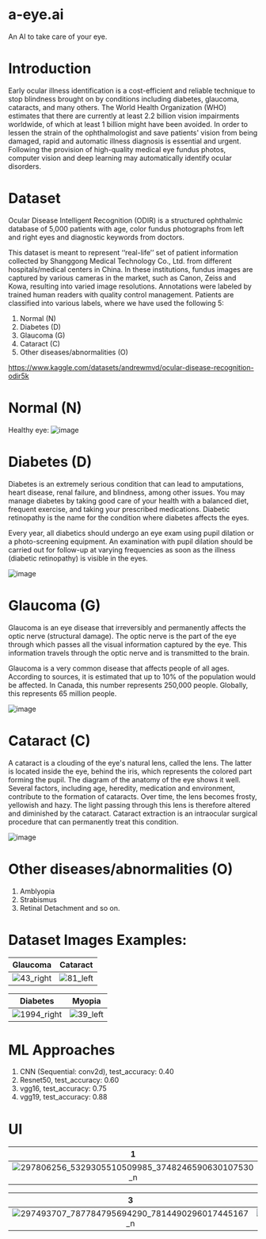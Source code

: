 # a-eye.ai
An AI to take care of your eye.


# Introduction

Early ocular illness identification is a cost-efficient and reliable technique to stop blindness brought on by conditions including diabetes, glaucoma, cataracts, and many others. The World Health Organization (WHO) estimates that there are currently at least 2.2 billion vision impairments worldwide, of which at least 1 billion might have been avoided. In order to lessen the strain of the ophthalmologist and save patients' vision from being damaged, rapid and automatic illness diagnosis is essential and urgent. Following the provision of high-quality medical eye fundus photos, computer vision and deep learning may automatically identify ocular disorders.


# Dataset
Ocular Disease Intelligent Recognition (ODIR) is a structured ophthalmic database of 5,000 patients with age, color fundus photographs from left and right eyes and diagnostic keywords from doctors.

This dataset is meant to represent ‘‘real-life’’ set of patient information collected by Shanggong Medical Technology Co., Ltd. from different hospitals/medical centers in China. In these institutions, fundus images are captured by various cameras in the market, such as Canon, Zeiss and Kowa, resulting into varied image resolutions.
Annotations were labeled by trained human readers with quality control management. Patients are classified into various labels, where we have used the following 5:

1. Normal (N)
2. Diabetes (D)
3. Glaucoma (G)
4. Cataract (C)
5. Other diseases/abnormalities (O)

https://www.kaggle.com/datasets/andrewmvd/ocular-disease-recognition-odir5k

# Normal (N)
Healthy eye:
![image](https://user-images.githubusercontent.com/83496813/183237522-aa147eba-3bcb-4d36-baa6-bbdcdce9c885.png)

# Diabetes (D)

Diabetes is an extremely serious condition that can lead to amputations, heart disease, renal failure, and blindness, among other issues. You may manage diabetes by taking good care of your health with a balanced diet, frequent exercise, and taking your prescribed medications. Diabetic retinopathy is the name for the condition where diabetes affects the eyes.

Every year, all diabetics should undergo an eye exam using pupil dilation or a photo-screening equipment. An examination with pupil dilation should be carried out for follow-up at varying frequencies as soon as the illness (diabetic retinopathy) is visible in the eyes.

![image](https://user-images.githubusercontent.com/83496813/183237104-2801e1d3-dcdf-486a-ae9c-4fa5490d5b0b.png)

# Glaucoma (G)

Glaucoma is an eye disease that irreversibly and permanently affects the optic nerve (structural damage). The optic nerve is the part of the eye through which passes all the visual information captured by the eye. This information travels through the optic nerve and is transmitted to the brain.

Glaucoma is a very common disease that affects people of all ages. According to sources, it is estimated that up to 10% of the population would be affected. In Canada, this number represents 250,000 people. Globally, this represents 65 million people.

![image](https://user-images.githubusercontent.com/83496813/183237163-2f54290a-7a19-4426-9cff-f311c9154f2e.png)

# Cataract (C)

A cataract is a clouding of the eye's natural lens, called the lens. The latter is located inside the eye, behind the iris, which represents the colored part forming the pupil. The diagram of the anatomy of the eye shows it well. Several factors, including age, heredity, medication and environment, contribute to the formation of cataracts. Over time, the lens becomes frosty, yellowish and hazy. The light passing through this lens is therefore altered and diminished by the cataract. Cataract extraction is an intraocular surgical procedure that can permanently treat this condition.

![image](https://user-images.githubusercontent.com/83496813/183237216-27385f25-50dd-4e16-bc32-ee6aacd243a4.png)

# Other diseases/abnormalities (O)
1. Amblyopia
2. Strabismus
3. Retinal Detachment and so on.

# Dataset Images Examples:

Glaucoma                   |  Cataract
:-------------------------:|:-------------------------:
![43_right](https://user-images.githubusercontent.com/83496813/183260534-74799061-67fd-4e31-8ec5-abccd7ebc132.jpg) |  ![81_left](https://user-images.githubusercontent.com/83496813/183260539-fe388a3f-8418-45c8-a5b0-0a9e3af6ba7a.jpg)


Diabetes                   |  Myopia
:-------------------------:|:-------------------------:
![1994_right](https://user-images.githubusercontent.com/83496813/183260544-cb8b64f4-07fb-4e42-98cc-3684edab43b5.jpg)  |  ![39_left](https://user-images.githubusercontent.com/83496813/183260556-018a602d-b917-488f-8e5d-1f97f8617df6.jpg)



# ML Approaches

1. CNN (Sequential: conv2d),              test_accuracy: 0.40
2. Resnet50,                              test_accuracy: 0.60
3. vgg16,                                test_accuracy: 0.75
4. vgg19,                                test_accuracy: 0.88


# UI

1                          |  2
:-------------------------:|:-------------------------:
![297806256_5329305510509985_3748246590630107530_n](https://user-images.githubusercontent.com/83496813/183260304-9ec46b79-b217-4ef8-89b8-a7e180b34eb2.png) |  ![297798606_581235233442517_611944687425387908_n](https://user-images.githubusercontent.com/83496813/183260318-e8d42fa2-df0a-459d-aa62-acbb3b3a45d7.png)


3                          |  4
:-------------------------:|:-------------------------:
![297493707_787784795694290_7814490296017445167_n](https://user-images.githubusercontent.com/83496813/183260330-e4183d6d-b1a3-4ba1-8b93-582f26c1119b.png)  |  ![296912725_588262166008766_8769017134642947979_n](https://user-images.githubusercontent.com/83496813/183260336-f9d2d442-8531-4fa8-9e08-fec8c53031a2.png)



